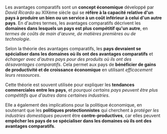 Les avantages comparatifs sont un **concept économique** développé par *David Ricardo* au XIXème siècle qui se **réfère à la capacité relative d'un pays à produire un bien ou un service à un coût inférieur à celui d'un autre pays**. En d'autres termes, les avantages comparatifs décrivent les **domaines dans lesquels un pays est plus compétitif qu'un autre**, en *termes de coûts de main d'œuvre, de matières premières ou de technologie*.

Selon la théorie des avantages comparatifs, les **pays devraient se spécialiser dans les domaines où ils ont des avantages comparatifs** et *échanger avec d'autres pays pour des produits où ils ont des désavantages comparatifs*. Cela permet aux pays de **bénéficier de gains de productivité et de croissance économique** en utilisant *efficacement leurs ressources*.

Cette théorie est souvent utilisée pour expliquer les **tendances commerciales entre les pays**, et *pourquoi certains pays peuvent être plus compétitifs que d'autres dans certaines industries*.

Elle a également des implications pour la politique économique, en soutenant que les **politiques protectionnistes** qui cherchent à *protéger les industries domestiques* peuvent être **contre-productives**, car elles peuvent **empêcher les pays de se spécialiser dans les domaines où ils ont des avantages comparatifs**.